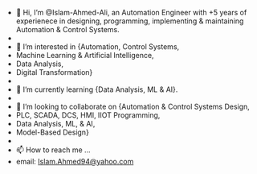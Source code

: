 - 👋 Hi, I’m @Islam-Ahmed-Ali, an Automation Engineer with +5 years of experienece in designing, programming, implementing & maintaining Automation & Control Systems.
- 
- 👀 I’m interested in {Automation, Control Systems, 
- Machine Learning & Artificial Intelligence, 
- Data Analysis, 
- Digital Transformation}
- 
- 🌱 I’m currently learning {Data Analysis, ML & AI}.
- 
- 💞️ I’m looking to collaborate on {Automation & Control Systems Design, 
- PLC, SCADA, DCS, HMI, IIOT Programming, 
- Data Analysis, ML, & AI, 
- Model-Based Design}
- 
- 📫 How to reach me ...
- email: Islam.Ahmed94@yahoo.com

<!---
Islam-Ahmed-Ali/Islam-Ahmed-Ali is a ✨ special ✨ repository because its `README.md` (this file) appears on your GitHub profile.
You can click the Preview link to take a look at your changes.
--->

